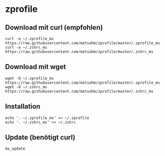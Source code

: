 # zprofile

## Download mit curl (empfohlen)
```
curl -o ~/.zprofile_ms https://raw.githubusercontent.com/matsahm/zprofile/master/.zprofile_ms
curl -o ~/.zshrc_ms https://raw.githubusercontent.com/matsahm/zprofile/master/.zshrc_ms
```  

## Download mit wget
```
wget -O ~/.zprofile_ms https://raw.githubusercontent.com/matsahm/zprofile/master/.zprofile_ms
wget -O ~/.zshrc_ms https://raw.githubusercontent.com/matsahm/zprofile/master/.zshrc_ms
```

## Installation
```
echo '. ~/.zprofile_ms' >> ~/.zprofile
echo '. ~/.zshrc_ms' >> ~/.zshrc
```

## Update (benötigt curl)
```
ms_update
```
